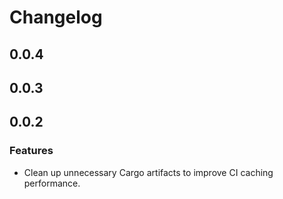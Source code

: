 # Changelog

## 0.0.4

## 0.0.3

## 0.0.2

### Features

- Clean up unnecessary Cargo artifacts to improve CI caching performance.
